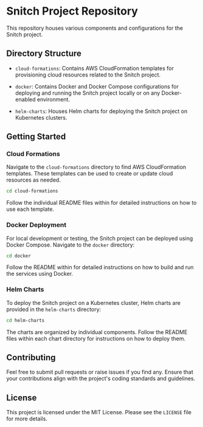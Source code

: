 
# Snitch Project Repository

This repository houses various components and configurations for the Snitch project.

## Directory Structure

- `cloud-formations`: Contains AWS CloudFormation templates for provisioning cloud resources related to the Snitch project.
  
- `docker`: Contains Docker and Docker Compose configurations for deploying and running the Snitch project locally or on any Docker-enabled environment.
  
- `helm-charts`: Houses Helm charts for deploying the Snitch project on Kubernetes clusters.

## Getting Started

### Cloud Formations

Navigate to the `cloud-formations` directory to find AWS CloudFormation templates. These templates can be used to create or update cloud resources as needed.

```bash
cd cloud-formations
```

Follow the individual README files within for detailed instructions on how to use each template.

### Docker Deployment

For local development or testing, the Snitch project can be deployed using Docker Compose. Navigate to the `docker` directory:

```bash
cd docker
```

Follow the README within for detailed instructions on how to build and run the services using Docker.

### Helm Charts

To deploy the Snitch project on a Kubernetes cluster, Helm charts are provided in the `helm-charts` directory:

```bash
cd helm-charts
```

The charts are organized by individual components. Follow the README files within each chart directory for instructions on how to deploy them.

## Contributing

Feel free to submit pull requests or raise issues if you find any. Ensure that your contributions align with the project's coding standards and guidelines.

## License

This project is licensed under the MIT License. Please see the `LICENSE` file for more details.
